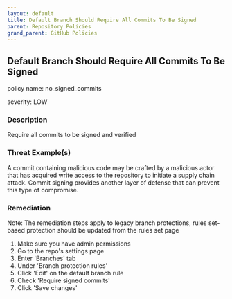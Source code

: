 ```yaml
---
layout: default
title: Default Branch Should Require All Commits To Be Signed
parent: Repository Policies
grand_parent: GitHub Policies
---
```



## Default Branch Should Require All Commits To Be Signed
policy name: no_signed_commits

severity: LOW

### Description
Require all commits to be signed and verified

### Threat Example(s)
A commit containing malicious code may be crafted by a malicious actor that has acquired write access to the repository to initiate a supply chain attack. Commit signing provides another layer of defense that can prevent this type of compromise.



### Remediation
Note: The remediation steps apply to legacy branch protections, rules set-based protection should be updated from the rules set page
1. Make sure you have admin permissions
2. Go to the repo's settings page
3. Enter 'Branches' tab
4. Under 'Branch protection rules'
5. Click 'Edit' on the default branch rule
6. Check 'Require signed commits'
7. Click 'Save changes'



